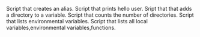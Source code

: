 Script that creates an alias.
Script that prints hello user.
Sript that that adds a directory to a variable.
Script that counts the number of directories.
Script that lists environmental variables.
Script that lists all local variables,environmental variables,functions.
